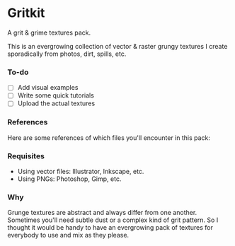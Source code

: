 # Gritkit
A grit &amp; grime textures pack.

This is an evergrowing collection of vector & raster grungy textures I create sporadically from photos, dirt, spills, etc.

### To-do
- [ ] Add visual examples
- [ ] Write some quick tutorials
- [ ] Upload the actual textures

### References
Here are some references of which files you'll encounter in this pack:

### Requisites
* Using vector files: Illustrator, Inkscape, etc.
* Using PNGs: Photoshop, Gimp, etc.

### Why
Grunge textures are abstract and always differ from one another. Sometimes you'll need subtle dust or a complex kind of grit pattern. So I thought it would be handy to have an evergrowing pack of textures for everybody to use and mix as they please.
